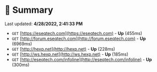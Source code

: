 # 📖 Summary
Last updated: **4/28/2022, 2:41:33 PM**

- `GET` [https://eseqtech.com](https://eseqtech.com) - **Up** (455ms)
- `GET` [http://forum.eseqtech.com](http://forum.eseqtech.com) - **Up** (6969ms)
- `GET` [http://hexp.net](http://hexp.net) - **Up** (228ms)
- `GET` [http://ws.hexp.net](http://ws.hexp.net) - **Up** (185ms)
- `GET` [http://eseqtech.com/infoline](http://eseqtech.com/infoline) - **Up** (300ms)
